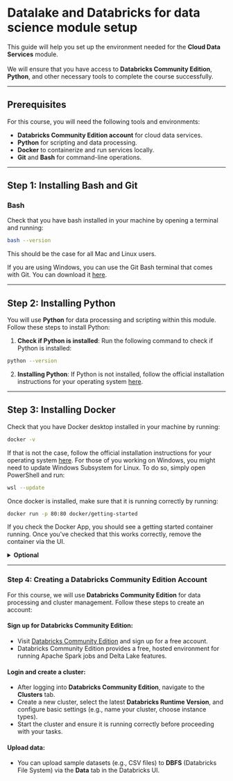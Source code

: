 # Datalake and Databricks for data science module setup

This guide will help you set up the environment needed for the **Cloud Data Services** module.<br />  
We will ensure that you have access to **Databricks Community Edition**, **Python**, and other necessary tools to complete the course successfully.

---

## Prerequisites

For this course, you will need the following tools and environments:
- **Databricks Community Edition account** for cloud data services.
- **Python** for scripting and data processing.
- **Docker** to containerize and run services locally.
- **Git** and **Bash** for command-line operations.

---

## Step 1: Installing Bash and Git

### Bash
Check that you have bash installed in your machine by opening a terminal and running:

```bash
bash --version
```
This should be the case for all Mac and Linux users.

If you are using Windows, you can use the Git Bash terminal that comes with Git. You can download it [here](https://git-scm.com/downloads).

---

## Step 2: Installing Python

You will use **Python** for data processing and scripting within this module. Follow these steps to install Python:

1. **Check if Python is installed**:
Run the following command to check if Python is installed:
```bash
python --version
``` 

2. **Installing Python**:
If Python is not installed, follow the official installation instructions for your operating system [here](https://www.python.org/downloads/).

---

## Step 3: Installing Docker

Check that you have Docker desktop installed in your machine by running:

```bash
docker -v
```

If that is not the case, follow the official installation instructions for your operating system [here](https://docs.docker.com/desktop/).
For those of you working on Windows, you might need to update Windows Subsystem for Linux. To do so, simply open PowerShell and run:

```bash
wsl --update
```

Once docker is installed, make sure that it is running correctly by running:

```bash
docker run -p 80:80 docker/getting-started
```

If you check the Docker App, you should see a getting started container running. Once you've checked that this works correctly, remove the container via the UI.

<details>
    <summary><b>Optional</b></summary>
    You can also perform these operations directly from the command line, by running <code>docker ps</code> to check the running containers and <code>docker rm -f [CONTAINER-ID]</code> to remove it.
</details>

---

### Step 4: Creating a Databricks Community Edition Account

For this course, we will use **Databricks Community Edition** for data processing and cluster management. Follow these steps to create an account:

#### Sign up for Databricks Community Edition:

- Visit [Databricks Community Edition](https://community.cloud.databricks.com/signup) and sign up for a free account.
- Databricks Community Edition provides a free, hosted environment for running Apache Spark jobs and Delta Lake features.

#### Login and create a cluster:

- After logging into **Databricks Community Edition**, navigate to the **Clusters** tab.
- Create a new cluster, select the latest **Databricks Runtime Version**, and configure basic settings (e.g., name your cluster, choose instance types).
- Start the cluster and ensure it is running correctly before proceeding with your tasks.

#### Upload data:

- You can upload sample datasets (e.g., CSV files) to **DBFS** (Databricks File System) via the **Data** tab in the Databricks UI.